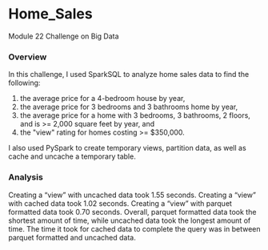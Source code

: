 # Home_Sales

Module 22 Challenge on Big Data

### Overview
In this challenge, I used SparkSQL to analyze home sales data to find the following:
1. the average price for a 4-bedroom house by year, 
2. the average price for 3 bedrooms and 3 bathrooms home by year, 
3. the average price for a home with 3 bedrooms, 3 bathrooms, 2 floors, and is >= 2,000 square feet by year, and
4. the "view" rating for homes costing >= $350,000.

I also used PySpark to create temporary views, partition data, as well as cache and uncache a temporary table.  

### Analysis 
Creating a “view” with uncached data took 1.55 seconds. Creating a “view” with cached data took 1.02 seconds. Creating a “view” with parquet formatted data took 0.70 seconds. Overall, parquet formatted data took the shortest amount of time, while uncached data took the longest amount of time. The time it took for cached data to complete the query was in between parquet formatted and uncached data. 
